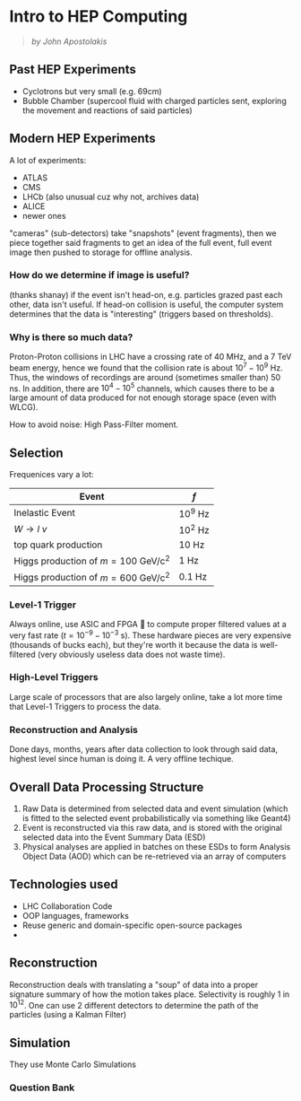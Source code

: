 # Intro to HEP Computing

> _by John Apostolakis_

## Past HEP Experiments
- Cyclotrons but very small (e.g. 69cm)
- Bubble Chamber (supercool fluid with charged particles sent, exploring the movement and reactions of said particles)

## Modern HEP Experiments

A lot of experiments:
- ATLAS
- CMS
- LHCb (also unusual cuz why not, archives data)
- ALICE
- newer ones


"cameras" (sub-detectors) take "snapshots" (event fragments), then we piece together said fragments to get an idea of the full event, full event image then pushed to storage for offline analysis.

### How do we determine if image is useful?
(thanks shanay) if the event isn't head-on, e.g. particles grazed past each other, data isn't useful. If head-on collision is useful, the computer system determines that the data is "interesting" (triggers based on thresholds).

### Why is there so much data?

Proton-Proton collisions in LHC have a crossing rate of 40 MHz, and a 7 TeV beam energy, hence we found that the collision rate is about $10^7 - 10^9$ Hz. Thus, the windows of recordings are around (sometimes smaller than) 50 ns. In addition, there are $10^4 - 10^5$ channels, which causes there to be a large amount of data produced for not enough storage space (even with WLCG).

How to avoid noise: High Pass-Filter moment.

## Selection

Frequenices vary a lot:

|Event|$f$|
|---|---|
|Inelastic Event|$10^9 \text{ Hz}$|
|$W \rightarrow l\text{  }v$|$10^2\text{ Hz}$|
|top quark production|$10 \text{ Hz}$|
|Higgs production of $m = 100 \text{ GeV/c}^2$|$1 \text{ Hz}$|
|Higgs production of $m = 600 \text{ GeV/c}^2$|$0.1 \text{ Hz}$|

### Level-1 Trigger

Always online, use ASIC and FPGA :thinking: to compute proper filtered values at a very fast rate ($t = 10^{-9} - 10^{-3}$ s). These hardware pieces are very expensive (thousands of bucks each), but they're worth it because the data is well-filtered (very obviously useless data does not waste time).


### High-Level Triggers

Large scale of processors that are also largely online, take a lot more time that Level-1 Triggers to process the data.

### Reconstruction and Analysis

Done days, months, years after data collection to look through said data, highest level since human is doing it. A very offline techique.


## Overall Data Processing Structure

1. Raw Data is determined from selected data and event simulation (which is fitted to the selected event probabilistically via something like Geant4)
2. Event is reconstructed via this raw data, and is stored with the original selected data into the Event Summary Data (ESD)
3. Physical analyses are applied in batches on these ESDs to form Analysis Object Data (AOD) which can be re-retrieved via an array of computers


## Technologies used
- LHC Collaboration Code
- OOP languages, frameworks
- Reuse generic and domain-specific open-source packages
- 

## Reconstruction

Reconstruction deals with translating a "soup" of data into a proper signature summary of how the motion takes place. Selectivity is roughly 1 in $10^{12}$. One can use 2 different detectors to determine the path of the particles (using a Kalman Filter)

## Simulation

They use Monte Carlo Simulations






### Question Bank





